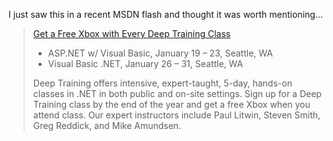 I just saw this in a recent MSDN flash and thought it was worth mentioning...

> [Get a Free Xbox with Every Deep Training Class](http://www.deeptraining.com/xbox.aspx)
>
>   * ASP.NET w/ Visual Basic, January 19 &#8211; 23, Seattle, WA
>   * Visual Basic .NET, January 26 &#8211; 31, Seattle, WA
>
> Deep Training offers intensive, expert-taught, 5-day, hands-on classes in .NET in both public and on-site settings. Sign up for a Deep Training class by the end of the year and get a free Xbox when you attend class. Our expert instructors include Paul Litwin, Steven Smith, Greg Reddick, and Mike Amundsen.